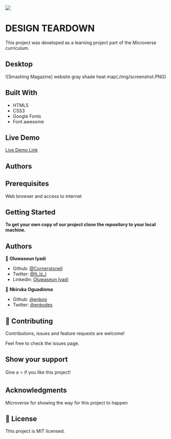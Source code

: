 ![](https://img.shields.io/badge/Microverse-blueviolet)

# DESIGN TEARDOWN

This project was developed as a learning project part of the Microverse curriculum.

## Desktop
![Smashing Magazine] website gray shade heat map(./img/screenshot.PNG)

## Built With

- HTML5
- CSS3
- Google Fonts
- Font awesome

## Live Demo

[Live Demo Link](https://raw.githack.com/enkog/Design-Teardown/feature/index.html)

## Authors

## Prerequisites
Web browser and access to internet

## Getting Started

**To get your own copy of our project clone the repository to your local machine.**

## Authors

👤 **Oluwaseun Iyadi**

- Github: [@CornerstoneII](https://github.com/CornerstoneII)
- Twitter: [@It_Iz_I](https://twitter.com/It_Iz_I)
- Linkedin: [Oluwaseun Iyadi](https://www.linkedin.com/in/oluwaseun-iyadi-773584b4/)

👤 **Nkiruka Oguadinma**

- Github: [@enkog](https://github.com/enkog)
- Twitter: [@enkodes](https://twitter.com/enkodes)


## 🤝 Contributing

Contributions, issues and feature requests are welcome!

Feel free to check the issues page.

## Show your support
Give a ⭐️ if you like this project!

## Acknowledgments
Microverse for showing the way for this project to happen

## 📝 License
This project is MIT licensed.
